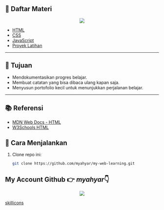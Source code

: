 

## 📝 Daftar Materi
<p align="center">
  <a href="https://skillicons.dev">
    <img src="https://skillicons.dev/icons?i=html,css,javascript,git,nodejs" />
  </a>
</p>

- [HTML](./html/README.md)  
- [CSS](./css/catatan.md)  
- [JavaScript](./javascript/catatan.md)  
- [Proyek Latihan](./proyek-kecil/)  

---

## 🎯 Tujuan
- Mendokumentasikan progres belajar.  
- Membuat catatan yang bisa dibaca ulang kapan saja.  
- Menyusun portofolio kecil untuk menunjukkan perjalanan belajar.  

---

## 📚 Referensi
- [MDN Web Docs - HTML](https://developer.mozilla.org/en-US/docs/Web/HTML)  
- [W3Schools HTML](https://www.w3schools.com/html/)  

## 🚀 Cara Menjalankan
1. Clone repo ini:
   ```bash
   git clone https://github.com/myahyar/my-web-learning.git

## My Account Github 👉 *myahyar*👇
<p align="center">
  <a href="https://github.com/myahyar/myahyar.git">
    <img src="https://skillicons.dev/icons?i=github" />
  </a>
</p>

  [skillicons](https://skillicons.dev)